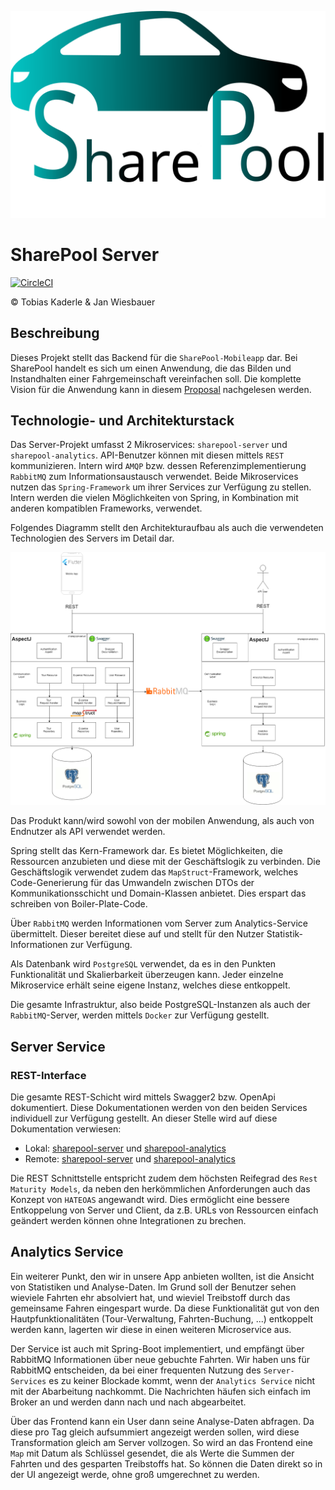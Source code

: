 ![SharePool Logo](SharePool_logo.svg "SharePool Logo")

# SharePool Server
[![CircleCI](https://circleci.com/gh/HatboyWonder/sharepool-server.svg?style=shield)](https://circleci.com/gh/HatboyWonder/sharepool-server)

&copy; Tobias Kaderle & Jan Wiesbauer

## Beschreibung
Dieses Projekt stellt das Backend für die `SharePool-Mobileapp` dar. Bei SharePool handelt es sich um einen Anwendung, die das Bilden und Instandhalten einer Fahrgemeinschaft vereinfachen soll. Die komplette Vision für die Anwendung kann in diesem [Proposal](PROPOSAL.md) nachgelesen werden.

## Technologie- und Architekturstack
Das Server-Projekt umfasst 2 Mikroservices: `sharepool-server` und `sharepool-analytics`. API-Benutzer können mit diesen mittels `REST` kommunizieren. Intern wird `AMQP` bzw. dessen Referenzimplementierung `RabbitMQ` zum Informationsaustausch verwendet. Beide Mikroservices nutzen das `Spring-Framework` um ihrer Services zur Verfügung zu stellen. Intern werden die vielen Möglichkeiten von Spring, in Kombination mit anderen kompatiblen Frameworks, verwendet.

Folgendes Diagramm stellt den Architekturaufbau als auch die verwendeten Technologien des Servers im Detail dar.

![](doc/architecture-diagram.png)

Das Produkt kann/wird sowohl von der mobilen Anwendung, als auch von Endnutzer als API verwendet werden.

Spring stellt das Kern-Framework dar. Es bietet Möglichkeiten, die Ressourcen anzubieten und diese mit der Geschäftslogik zu verbinden. Die Geschäftslogik verwendet zudem das `MapStruct`-Framework, welches Code-Generierung für das Umwandeln zwischen DTOs der Kommunikationsschicht und Domain-Klassen anbietet. Dies erspart das schreiben von Boiler-Plate-Code.

Über `RabbitMQ` werden Informationen vom Server zum Analytics-Service übermittelt. Dieser bereitet diese auf und stellt für den Nutzer Statistik-Informationen zur Verfügung.

Als Datenbank wird `PostgreSQL` verwendet, da es in den Punkten Funktionalität und Skalierbarkeit überzeugen kann. Jeder einzelne Mikroservice erhält seine eigene Instanz, welches diese entkoppelt.

Die gesamte Infrastruktur, also beide PostgreSQL-Instanzen als auch der `RabbitMQ`-Server, werden mittels `Docker` zur Verfügung gestellt.

## Server Service
### REST-Interface
Die gesamte REST-Schicht wird mittels Swagger2 bzw. OpenApi dokumentiert. Diese Dokumentationen werden von den beiden Services individuell zur Verfügung gestellt. An dieser Stelle wird auf diese Dokumentation verwiesen:

* Lokal: [sharepool-server](localhost:8080/swagger-ui.html) und [sharepool-analytics](localhost:8081/swagger-ui.html)
* Remote: [sharepool-server](http://geanik.ddns.net:8080/swagger-ui.html) und [sharepool-analytics](http://geanik.ddns.net:8081/swagger-ui.html)

Die REST Schnittstelle entspricht zudem dem höchsten Reifegrad des `Rest Maturity Models`, da neben den herkömmlichen Anforderungen auch das Konzept von `HATEOAS` angewandt wird. Dies ermöglicht eine bessere Entkoppelung von Server und Client, da z.B. URLs von Ressourcen einfach geändert werden können ohne Integrationen zu brechen.

## Analytics Service
Ein weiterer Punkt, den wir in unsere App anbieten wollten, ist die Ansicht von Statistiken und Analyse-Daten. Im Grund soll der Benutzer sehen wieviele Fahrten ehr absolviert hat, und wieviel Treibstoff durch das gemeinsame Fahren eingespart wurde. Da diese Funktionalität gut von den Hautpfunktionalitäten (Tour-Verwaltung, Fahrten-Buchung, ...) entkoppelt werden kann, lagerten wir diese in einen weiteren Microservice aus.

Der Service ist auch mit Spring-Boot implementiert, und empfängt über RabbitMQ Informationen über neue gebuchte Fahrten. Wir haben uns für RabbitMQ entscheiden, da bei einer frequenten Nutzung des `Server-Services` es zu keiner Blockade kommt, wenn der `Analytics Service` nicht mit der Abarbeitung nachkommt. Die Nachrichten häufen sich einfach im Broker an und werden dann nach und nach abgearbeitet.

Über das Frontend kann ein User dann seine Analyse-Daten abfragen. Da diese pro Tag gleich aufsummiert angezeigt werden sollen, wird diese Transformation gleich am Server vollzogen. So wird an das Frontend eine `Map` mit Datum als Schlüssel gesendet, die als Werte die Summen der Fahrten und des gesparten Treibstoffs hat. So können die Daten direkt so in der UI angezeigt werde, ohne groß umgerechnet zu werden.
